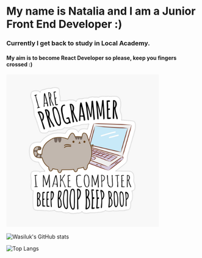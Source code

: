 
# My name is Natalia and I am a Junior Front End Developer :)
### Currently I get back to study in Local Academy.
#### My aim is to become React Developer so please, keep you fingers crossed :)


<img src="/src/beep-boop-boop.jpg" alt="Beep Boop Boop illustration :)" width="400px"/>

![Wasiluk's GitHub stats](https://github-readme-stats.vercel.app/api?username=wasilukowa)

![Top Langs](https://github-readme-stats.vercel.app/api/top-langs/?username=wasilukowa)

<!--
**wasilukowa/wasilukowa** is a ✨ _special_ ✨ repository because its `README.md` (this file) appears on your GitHub profile.

Here are some ideas to get you started:

- 🔭 I’m currently working on ...
- 🌱 I’m currently learning ...
- 👯 I’m looking to collaborate on ...
- 🤔 I’m looking for help with ...
- 💬 Ask me about ...
- 📫 How to reach me: ...
- 😄 Pronouns: ...
- ⚡ Fun fact: ...
-->
